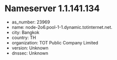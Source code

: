 # Nameserver 1.1.141.134

* as_number: 23969
* name: node-2o6.pool-1-1.dynamic.totinternet.net.
* city: Bangkok
* country: TH
* organization: TOT Public Company Limited
* version: Unknown
* dnssec: Unknown

